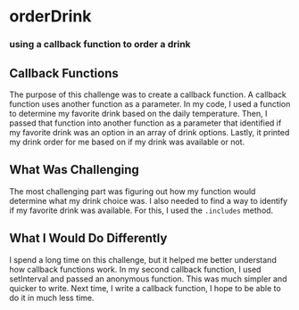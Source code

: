 # orderDrink
### using a callback function to order a drink

## Callback Functions
The purpose of this challenge was to create a callback function. A callback function uses another function as a parameter. In my code, I used a function to determine my favorite drink based on the daily temperature. Then, I passed that function into another function as a parameter that identified if my favorite drink was an option in an array of drink options. Lastly, it printed my drink order for me based on if my drink was available or not.

## What Was Challenging
The most challenging part was figuring out how my function would determine what my drink choice was. I also needed to find a way to identify if my favorite drink was available. For this, I used the `.includes` method.

## What I Would Do Differently
I spend a long time on this challenge, but it helped me better understand how callback functions work. In my second callback function, I used setInterval and passed an anonymous function. This was much simpler and quicker to write. Next time, I write a callback function, I hope to be able to do it in much less time.